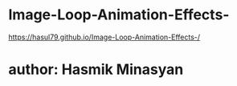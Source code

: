 # Image-Loop-Animation-Effects-

 https://hasul79.github.io/Image-Loop-Animation-Effects-/
 
 # author: Hasmik Minasyan

